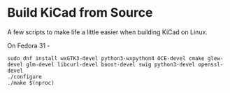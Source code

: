 [![<KiCad Build Scripts>](https://circleci.com/github/BrianSidebotham/kicad-build.svg?style=svg)](https://www.valvers.com)

# Build KiCad from Source

A few scripts to make life a little easier when building KiCad on Linux.

On Fedora 31 -

    sudo dnf install wxGTK3-devel python3-wxpython4 OCE-devel cmake glew-devel glm-devel libcurl-devel boost-devel swig python3-devel openssl-devel
    ./configure
    ./make $(nproc)
